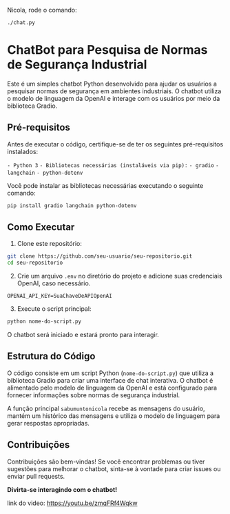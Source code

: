 Nicola, rode o comando:
```
./chat.py
```

# ChatBot para Pesquisa de Normas de Segurança Industrial

Este é um simples chatbot Python desenvolvido para ajudar os usuários a pesquisar normas de segurança em ambientes industriais. O chatbot utiliza o modelo de linguagem da OpenAI e interage com os usuários por meio da biblioteca Gradio.

## Pré-requisitos

Antes de executar o código, certifique-se de ter os seguintes pré-requisitos instalados:

```- Python 3```
```- Bibliotecas necessárias (instaláveis via pip):```
  ```- gradio```
  ```- langchain```
  ```- python-dotenv```

Você pode instalar as bibliotecas necessárias executando o seguinte comando:

```bash
pip install gradio langchain python-dotenv
```

## Como Executar

1. Clone este repositório:

```bash
git clone https://github.com/seu-usuario/seu-repositorio.git
cd seu-repositorio
```

2. Crie um arquivo `.env` no diretório do projeto e adicione suas credenciais OpenAI, caso necessário.

```env
OPENAI_API_KEY=SuaChaveDeAPIOpenAI
```

3. Execute o script principal:

```bash
python nome-do-script.py
```

O chatbot será iniciado e estará pronto para interagir.

## Estrutura do Código

O código consiste em um script Python (`nome-do-script.py`) que utiliza a biblioteca Gradio para criar uma interface de chat interativa. O chatbot é alimentado pelo modelo de linguagem da OpenAI e está configurado para fornecer informações sobre normas de segurança industrial.

A função principal `sabumuntonicola` recebe as mensagens do usuário, mantém um histórico das mensagens e utiliza o modelo de linguagem para gerar respostas apropriadas.

## Contribuições

Contribuições são bem-vindas! Se você encontrar problemas ou tiver sugestões para melhorar o chatbot, sinta-se à vontade para criar issues ou enviar pull requests.

**Divirta-se interagindo com o chatbot!**

link do video: https://youtu.be/zmqFRf4Wqkw